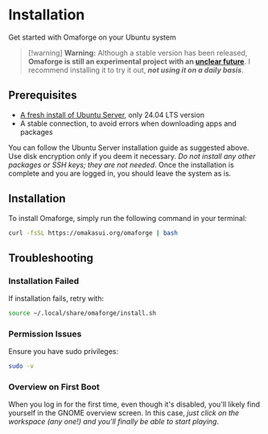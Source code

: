 # Installation

Get started with Omaforge on your Ubuntu system

> [!warning] **Warning:** Although a stable version has been released, **Omaforge is still an experimental project with an [unclear future](https://github.com/forge-ext/forge/issues/336)**. I recommend installing it to try it out, **_not using it on a daily basis_**.

## Prerequisites

- [A fresh install of Ubuntu Server](https://ubuntu.com/tutorials/install-ubuntu-server#1-overview), only 24.04 LTS version
- A stable connection, to avoid errors when downloading apps and packages

You can follow the Ubuntu Server installation guide as suggested above. Use disk encryption only if you deem it necessary. _Do not install any other packages or SSH keys; they are not needed_. Once the installation is complete and you are logged in, you should leave the system as is.

## Installation

To install Omaforge, simply run the following command in your terminal:

```bash
curl -fsSL https://omakasui.org/omaforge | bash
```

## Troubleshooting

### Installation Failed

If installation fails, retry with:

```bash
source ~/.local/share/omaforge/install.sh
```

### Permission Issues

Ensure you have sudo privileges:

```bash
sudo -v
```

### Overview on First Boot

When you log in for the first time, even though it's disabled, you'll likely find yourself in the GNOME overview screen. In this case, _just click on the workspace (any one!) and you'll finally be able to start playing_.
